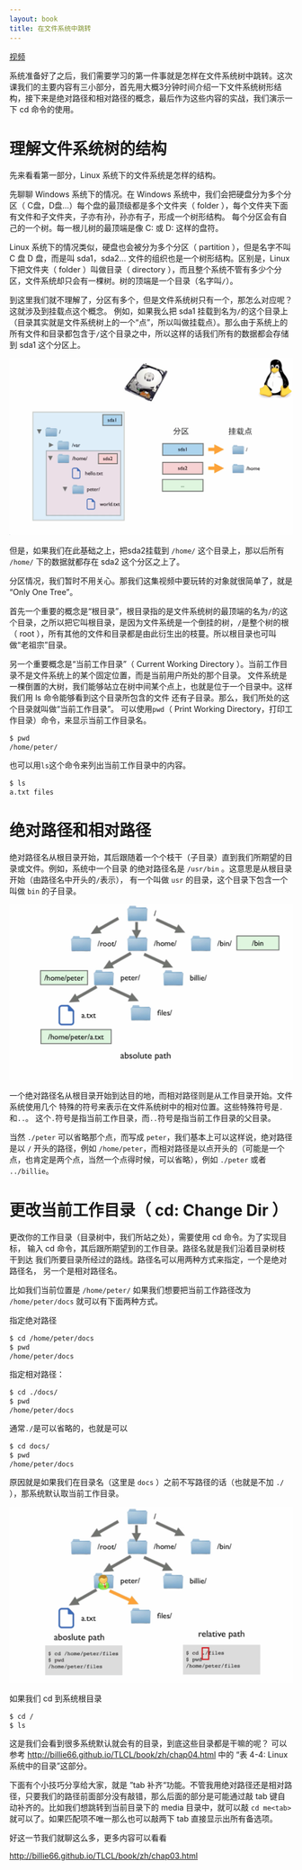```yaml
---
layout: book
title: 在文件系统中跳转
---
```


[视频](http://www.imooc.com/video/3529)

系统准备好了之后，我们需要学习的第一件事就是怎样在文件系统树中跳转。这次课我们的主要内容有三小部分，首先用大概3分钟时间介绍一下文件系统树形结构，接下来是绝对路径和相对路径的概念，最后作为这些内容的实战，我们演示一下 cd 命令的使用。

# 理解文件系统树的结构

先来看看第一部分，Linux 系统下的文件系统是怎样的结构。

先聊聊 Windows 系统下的情况。在 Windows 系统中，我们会把硬盘分为多个分区（ C盘，D盘...）每个盘的最顶级都是多个文件夹（ folder ），每个文件夹下面有文件和子文件夹，子亦有孙，孙亦有子，形成一个树形结构。 每个分区会有自己的一个树。每一根儿树的最顶端是像 C: 或 D: 这样的盘符。

Linux 系统下的情况类似，硬盘也会被分为多个分区（ partition ），但是名字不叫 C 盘 D 盘，而是叫 sda1，sda2... 文件的组织也是一个树形结构。区别是，Linux 下把文件夹（ folder ）叫做目录（ directory ），而且整个系统不管有多少个分区，文件系统却只会有一棵树。树的顶端是一个目录（名字叫`/`）。

到这里我们就不理解了，分区有多个，但是文件系统树只有一个，那怎么对应呢？这就涉及到挂载点这个概念。
例如，如果我么把 sda1 挂载到名为`/`的这个目录上（目录其实就是文件系统树上的一个“点”，所以叫做挂载点）。那么由于系统上的所有文件和目录都包含于`/`这个目录之中，所以这样的话我们所有的数据都会存储到 sda1 这个分区上。

![](images/linux_tree.png)

但是，如果我们在此基础之上，把sda2挂载到 `/home/` 这个目录上，那以后所有 `/home/` 下的数据就都存在 sda2 这个分区之上了。

分区情况，我们暂时不用关心。那我们这集视频中要玩转的对象就很简单了，就是 “Only One Tree”。

首先一个重要的概念是“根目录”，根目录指的是文件系统树的最顶端的名为`/`的这个目录，之所以把它叫根目录，是因为文件系统是一个倒挂的树，`/`是整个树的根（ root ），所有其他的文件和目录都是由此衍生出的枝蔓。所以根目录也可叫做“老祖宗”目录。

另一个重要概念是“当前工作目录”（ Current Working Directory ）。当前工作目录不是文件系统上的某个固定位置，而是当前用户所处的那个目录。
文件系统是一棵倒置的大树，我们能够站立在树中间某个点上，也就是位于一个目录中。这样我们用 ls 命令能够看到这个目录所包含的文件
还有子目录。那么，我们所处的这个目录就叫做“当前工作目录”。
可以使用`pwd`（ Print Working Directory，打印工作目录）命令，来显示当前工作目录名。

    $ pwd
    /home/peter/

也可以用`ls`这个命令来列出当前工作目录中的内容。

    $ ls
    a.txt files

# 绝对路径和相对路径
绝对路径名从根目录开始，其后跟随着一个个枝干（子目录）直到我们所期望的目录或文件。例如，系统中一个目录
的绝对路径名是 `/usr/bin` 。这意思是从根目录开始（由路径名中开头的`/`表示），
有一个叫做 `usr` 的目录，这个目录下包含一个叫做 `bin` 的子目录。

![](images/abs_path.png)

一个绝对路径名从根目录开始到达目的地，而相对路径则是从工作目录开始。文件系统使用几个
特殊的符号来表示在文件系统树中的相对位置。这些特殊符号是`.`和`..`。
这个`.`符号是指当前工作目录，而`..`符号是指当前工作目录的父目录。

当然 `./peter` 可以省略那个点，而写成 `peter`，我们基本上可以这样说，绝对路径是以 `/` 开头的路径，例如
`/home/peter`，而相对路径是以点开头的（可能是一个点，也肯定是两个点，当然一个点得时候，可以省略），例如 `./peter` 或者 `../billie`。

# 更改当前工作目录（ cd: Change Dir ）
更改你的工作目录（目录树中，我们所站之处），需要使用 cd 命令。为了实现目标，
输入 cd 命令，其后跟所期望到的工作目录。路径名就是我们沿着目录树枝干到达
我们所要目录所经过的路线。路径名可以用两种方式来指定，一个是绝对路径名，
另一个是相对路径名。

比如我们当前位置是 `/home/peter/` 如果我们想要把当前工作路径改为 `/home/peter/docs` 就可以有下面两种方式。

指定绝对路径

    $ cd /home/peter/docs
    $ pwd
    /home/peter/docs

指定相对路径：

    $ cd ./docs/
    $ pwd
    /home/peter/docs

通常`./`是可以省略的，也就是可以

    $ cd docs/
    $ pwd
    /home/peter/docs

原因就是如果我们在目录名（这里是 `docs` ）之前不写路径的话（也就是不加 `./` ），那系统默认取当前工作目录。

![](images/nav_cd.png)

如果我们 cd 到系统根目录

    $ cd /
    $ ls

这是我们会看到很多系统默认就会有的目录，到底这些目录都是干嘛的呢？ 可以参考 <http://billie66.github.io/TLCL/book/zh/chap04.html> 中的 “表 4-4: Linux 系统中的目录”这部分。

下面有个小技巧分享给大家，就是 ”tab 补齐“功能。不管我用绝对路径还是相对路径，只要我们的路径前面部分没有敲错，那么后面的部分是可能通过敲 tab 键自动补齐的。比如我们想跳转到当前目录下的 media 目录中，就可以敲 `cd me<tab>` 就可以了。如果匹配项不唯一那么也可以敲两下 tab 直接显示出所有备选项。

好这一节我们就聊这么多，更多内容可以看看

<http://billie66.github.io/TLCL/book/zh/chap03.html> 
